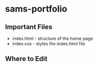 # sams-portfolio

## Important Files

- index.html - structure of the home page
- index.css - styles the index.html file

## Where to Edit

